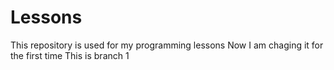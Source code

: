 # Lessons
This repository is used for my programming lessons
Now I am chaging it for the first time
This is branch 1
